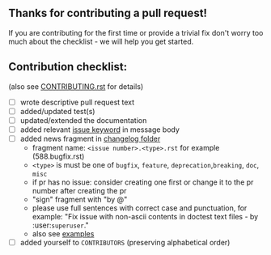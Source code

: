 ## Thanks for contributing a pull request!

If you are contributing for the first time or provide a trivial fix don't worry too
much about the checklist - we will help you get started.

## Contribution checklist:

(also see [CONTRIBUTING.rst](https://github.com/tox-dev/tox/tree/master/CONTRIBUTING.rst) for details)

- [ ] wrote descriptive pull request text
- [ ] added/updated test(s)
- [ ] updated/extended the documentation
- [ ] added relevant [issue keyword](https://help.github.com/articles/closing-issues-using-keywords/)
      in message body
- [ ] added news fragment in [changelog folder](https://github.com/tox-dev/tox/tree/master/docs/changelog)
  * fragment name: `<issue number>.<type>.rst` for example (588.bugfix.rst)
  * `<type>` is must be one of `bugfix`, `feature`, `deprecation`,`breaking`, `doc`, `misc`
  * if pr has no issue: consider creating one first or change it to the pr number after creating the pr
  * "sign" fragment with "by @<your username>"
  * please use full sentences with correct case and punctuation, for example: "Fix issue with non-ascii contents in doctest text files - by :user:`superuser`."
  * also see [examples](https://github.com/tox-dev/tox/tree/master/changelog/examples.rst)
- [ ] added yourself to `CONTRIBUTORS` (preserving alphabetical order)
